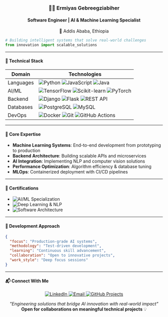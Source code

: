 
<h3 align="center">🧑‍💻 Ermiyas Gebreegziabiher</h3>
<h4 align="center">Software Engineer | AI & Machine Learning Specialist</h4>
<p align="center">📍 Addis Ababa, Ethiopia</p>

```python
# Building intelligent systems that solve real-world challenges
from innovation import scalable_solutions
```
---

#### 🔧 Technical Stack

| **Domain**       | **Technologies**                                                                 |
|------------------|---------------------------------------------------------------------------------|
| Languages        | <img src="https://img.shields.io/badge/Python-3776AB?logo=python&logoColor=white" alt="Python"> <img src="https://img.shields.io/badge/JavaScript-F7DF1E?logo=javascript&logoColor=black" alt="JavaScript"> <img src="https://img.shields.io/badge/Java-007396?logo=openjdk&logoColor=white" alt="Java"> |
| AI/ML            | <img src="https://img.shields.io/badge/TensorFlow-FF6F00?logo=tensorflow&logoColor=white" alt="TensorFlow"> <img src="https://img.shields.io/badge/scikit_learn-F7931E?logo=scikitlearn&logoColor=white" alt="Scikit-learn"> <img src="https://img.shields.io/badge/PyTorch-EE4C2C?logo=pytorch&logoColor=white" alt="PyTorch"> |
| Backend          | <img src="https://img.shields.io/badge/Django-092E20?logo=django&logoColor=white" alt="Django"> <img src="https://img.shields.io/badge/Flask-000000?logo=flask&logoColor=white" alt="Flask"> <img src="https://img.shields.io/badge/REST_API-FF6C37?logo=rest&logoColor=white" alt="REST API"> |
| Databases        | <img src="https://img.shields.io/badge/PostgreSQL-4169E1?logo=postgresql&logoColor=white" alt="PostgreSQL"> <img src="https://img.shields.io/badge/MySQL-4479A1?logo=mysql&logoColor=white" alt="MySQL"> |
| DevOps           | <img src="https://img.shields.io/badge/Docker-2496ED?logo=docker&logoColor=white" alt="Docker"> <img src="https://img.shields.io/badge/Git-F05032?logo=git&logoColor=white" alt="Git"> <img src="https://img.shields.io/badge/GitHub_Actions-2088FF?logo=githubactions&logoColor=white" alt="GitHub Actions"> |

---

#### 🚀 Core Expertise
- **Machine Learning Systems**: End-to-end development from prototyping to production
- **Backend Architecture**: Building scalable APIs and microservices
- **AI Integration**: Implementing NLP and computer vision solutions
- **Performance Optimization**: Algorithm efficiency & database tuning
- **MLOps**: Containerized deployment with CI/CD pipelines

---

#### 📜 Certifications
- <img src="https://img.shields.io/badge/AI_&_ML_Specialization-8A2BE2" alt="AI/ML Specialization"> 
- <img src="https://img.shields.io/badge/Deep_Learning_&_NLP-FF6F00" alt="Deep Learning & NLP"> 
- <img src="https://img.shields.io/badge/Software_Architecture-092E20" alt="Software Architecture">

---

#### 🌙 Development Approach
```json
{
  "focus": "Production-grade AI systems",
  "methodology": "Test-driven development",
  "learning": "Continuous skill advancement",
  "collaboration": "Open to innovative projects",
  "work_style": "Deep focus sessions"
}
```

---

#### 📬 Connect With Me
<p align="center">
  <a href="https://www.linkedin.com/in/ermiyas-gebreegziabiher-262321224" target="_blank">
    <img src="https://img.shields.io/badge/LinkedIn-Professional_Network-%230A66C2?logo=linkedin" alt="LinkedIn">
  </a>
  <a href="mailto:ermi1223b@gmail.com">
    <img src="https://img.shields.io/badge/Email-Contact_Me-D14836?logo=gmail" alt="Email">
  </a>
  <a href="https://github.com/Ermi1223?tab=repositories">
    <img src="https://img.shields.io/badge/GitHub-Explore_Projects-181717?logo=github" alt="GitHub Projects">
  </a>
</p>

<p align="center">
  <i>"Engineering solutions that bridge AI innovation with real-world impact"</i><br>
  <b>Open for collaborations on meaningful technical projects</b> 💡
</p>



